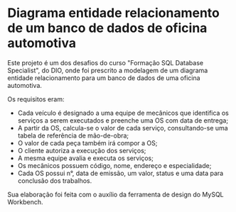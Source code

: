 # Diagrama entidade relacionamento de um banco de dados de oficina automotiva

Este projeto é um dos desafios do curso "Formação SQL Database Specialist", do DIO, onde foi prescrito a modelagem de um diagrama entidade relacionamento para um banco de dados de uma oficina automotiva.

Os requisitos eram: 
- Cada veículo é designado a uma equipe de mecânicos que identifica os serviços a serem executados e preenche uma OS com data de entrega;
- A partir da OS, calcula-se o valor de cada serviço, consultando-se uma tabela de referência de mão-de-obra;
- O valor de cada peça também irá compor a OS;
- O cliente autoriza a execução dos serviços;
- A mesma equipe avalia e executa os serviços;
- Os mecânicos possuem código, nome, endereço e especialidade;
- Cada OS possui n°, data de emissão, um valor, status e uma data para conclusão dos trabalhos.

Sua elaboração foi feita com o auxílio da ferramenta de design do MySQL Workbench.